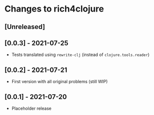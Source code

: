 # Changes to rich4clojure

## [Unreleased]

## [0.0.3] - 2021-07-25

* Tests translated using `rewrite-clj` (instead of `clojure.tools.reader`)

## [0.0.2] - 2021-07-21

* First version with all original problems (still WIP)

## [0.0.1] - 2021-07-20

* Placeholder release